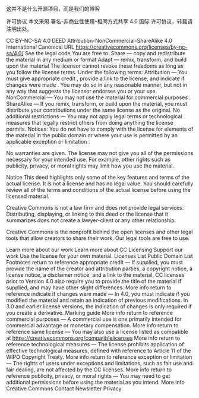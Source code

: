 这并不是什么开源项目，而是我们的博客

许可协议
本文采用 署名-非商业性使用-相同方式共享 4.0 国际 许可协议，转载请注明出处。

CC BY-NC-SA 4.0 DEED
Attribution-NonCommercial-ShareAlike 4.0 International
Canonical URL  https://creativecommons.org/licenses/by-nc-sa/4.0/
See the legal code
You are free to:
Share — copy and redistribute the material in any medium or format
Adapt — remix, transform, and build upon the material
The licensor cannot revoke these freedoms as long as you follow the license terms.
Under the following terms:
Attribution — You must give appropriate credit , provide a link to the license, and indicate if changes were made . You may do so in any reasonable manner, but not in any way that suggests the licensor endorses you or your use.
NonCommercial — You may not use the material for commercial purposes .
ShareAlike — If you remix, transform, or build upon the material, you must distribute your contributions under the same license as the original.
No additional restrictions — You may not apply legal terms or technological measures that legally restrict others from doing anything the license permits.
Notices:
You do not have to comply with the license for elements of the material in the public domain or where your use is permitted by an applicable exception or limitation .

No warranties are given. The license may not give you all of the permissions necessary for your intended use. For example, other rights such as publicity, privacy, or moral rights may limit how you use the material.

 Notice
This deed highlights only some of the key features and terms of the actual license. It is not a license and has no legal value. You should carefully review all of the terms and conditions of the actual license before using the licensed material.

Creative Commons is not a law firm and does not provide legal services. Distributing, displaying, or linking to this deed or the license that it summarizes does not create a lawyer-client or any other relationship.

Creative Commons is the nonprofit behind the open licenses and other legal tools that allow creators to share their work. Our legal tools are free to use.

Learn more about our work
Learn more about CC Licensing
Support our work
Use the license for your own material.
Licenses List
Public Domain List
Footnotes
 return to reference appropriate credit — If supplied, you must provide the name of the creator and attribution parties, a copyright notice, a license notice, a disclaimer notice, and a link to the material. CC licenses prior to Version 4.0 also require you to provide the title of the material if supplied, and may have other slight differences.
More info
 return to reference indicate if changes were made — In 4.0, you must indicate if you modified the material and retain an indication of previous modifications. In 3.0 and earlier license versions, the indication of changes is only required if you create a derivative.
Marking guide
More info
 return to reference commercial purposes — A commercial use is one primarily intended for commercial advantage or monetary compensation.
More info
 return to reference same license — You may also use a license listed as compatible at https://creativecommons.org/compatiblelicenses
More info
 return to reference technological measures — The license prohibits application of effective technological measures, defined with reference to Article 11 of the WIPO Copyright Treaty.
More info
 return to reference exception or limitation — The rights of users under exceptions and limitations, such as fair use and fair dealing, are not affected by the CC licenses.
More info
 return to reference publicity, privacy, or moral rights — You may need to get additional permissions before using the material as you intend.
More info
Creative Commons
Contact
Newsletter
Privacy
